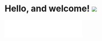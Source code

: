 # Hello, and welcome! <img src="https://raw.githubusercontent.com/MartinHeinz/MartinHeinz/master/wave.gif" width="30px">

<div style="display: flex;" align="center">
  <div style="flex: 1;">
    <img src="/github-metrics.svg" alt="Metrics" width="50%">
  </div>
  <div style="display: flex; flex-direction: column; justify-content: flex-start;">
    <img src="/metrics.plugin.languages.svg" alt="Metrics" width="50%">
  </div>
</div>
